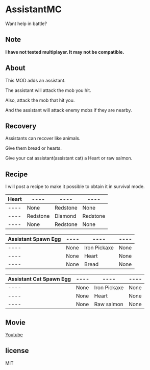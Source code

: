 # AssistantMC
Want help in battle?

## Note
**I have not tested multiplayer. It may not be compatible.**

## About
This MOD adds an assistant.

The assistant will attack the mob you hit.

Also, attack the mob that hit you.

And the assistant will attack enemy mobs if they are nearby.

## Recovery

Assistants can recover like animals.

Give them bread or hearts.

Give your cat assistant(assistant cat) a Heart or raw salmon.

## Recipe
I will post a recipe to make it possible to obtain it in survival mode.


| Heart | ---- | ---- | ---- |
| ---- | ---- | ---- | ---- |
| ---- | None | Redstone | None |
| ---- | Redstone | Diamond | Redstone |
| ---- | None | Redstone | None |

| Assistant Spawn Egg | ---- | ---- | ---- |
| ---- | ---- | ---- | ---- |
| ---- | None | Iron Pickaxe | None |
| ---- |None | Heart | None |
| ---- | None | Bread | None |

| Assistant Cat Spawn Egg | ---- | ---- | ---- |
| ---- | ---- | ---- | ---- |
| ---- | None | Iron Pickaxe | None |
| ---- |None | Heart | None |
| ---- | None | Raw salmon | None |

## Movie

[Youtube](https://www.youtube.com/embed/J1moK-RSnYw)

## license
MIT
